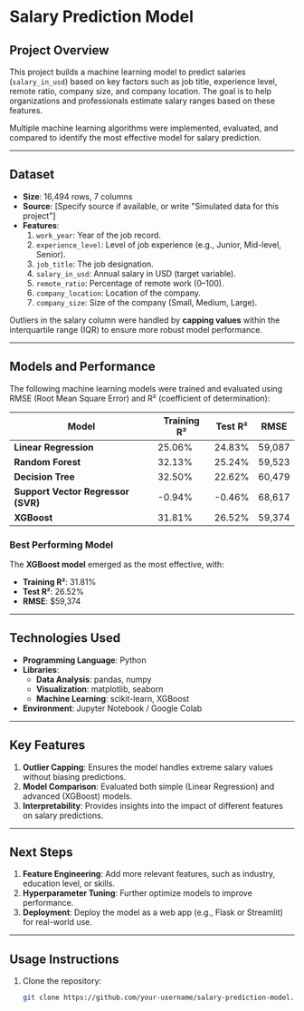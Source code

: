 # **Salary Prediction Model**

## **Project Overview**
This project builds a machine learning model to predict salaries (`salary_in_usd`) based on key factors such as job title, experience level, remote ratio, company size, and company location. The goal is to help organizations and professionals estimate salary ranges based on these features. 

Multiple machine learning algorithms were implemented, evaluated, and compared to identify the most effective model for salary prediction.

---

## **Dataset**
- **Size**: 16,494 rows, 7 columns
- **Source**: [Specify source if available, or write "Simulated data for this project"]
- **Features**:
  1. `work_year`: Year of the job record.
  2. `experience_level`: Level of job experience (e.g., Junior, Mid-level, Senior).
  3. `job_title`: The job designation.
  4. `salary_in_usd`: Annual salary in USD (target variable).
  5. `remote_ratio`: Percentage of remote work (0–100).
  6. `company_location`: Location of the company.
  7. `company_size`: Size of the company (Small, Medium, Large).

Outliers in the salary column were handled by **capping values** within the interquartile range (IQR) to ensure more robust model performance.

---

## **Models and Performance**
The following machine learning models were trained and evaluated using RMSE (Root Mean Square Error) and R² (coefficient of determination):

| **Model**                | **Training R²** | **Test R²** | **RMSE**          |
|--------------------------|-----------------|-------------|-------------------|
| **Linear Regression**     | 25.06%          | 24.83%      | 59,087            |
| **Random Forest**         | 32.13%          | 25.24%      | 59,523            |
| **Decision Tree**         | 32.50%          | 22.62%      | 60,479            |
| **Support Vector Regressor (SVR)** | -0.94%         | -0.46%     | 68,617            |
| **XGBoost**               | 31.81%          | 26.52%      | 59,374            |

### **Best Performing Model**
The **XGBoost model** emerged as the most effective, with:
- **Training R²**: 31.81%
- **Test R²**: 26.52%
- **RMSE**: $59,374

---

## **Technologies Used**
- **Programming Language**: Python
- **Libraries**:
  - **Data Analysis**: pandas, numpy
  - **Visualization**: matplotlib, seaborn
  - **Machine Learning**: scikit-learn, XGBoost
- **Environment**: Jupyter Notebook / Google Colab

---

## **Key Features**
1. **Outlier Capping**: Ensures the model handles extreme salary values without biasing predictions.
2. **Model Comparison**: Evaluated both simple (Linear Regression) and advanced (XGBoost) models.
3. **Interpretability**: Provides insights into the impact of different features on salary predictions.

---

## **Next Steps**
1. **Feature Engineering**: Add more relevant features, such as industry, education level, or skills.
2. **Hyperparameter Tuning**: Further optimize models to improve performance.
3. **Deployment**: Deploy the model as a web app (e.g., Flask or Streamlit) for real-world use.

---

## **Usage Instructions**
1. Clone the repository:
   ```bash
   git clone https://github.com/your-username/salary-prediction-model.git

